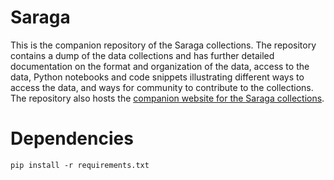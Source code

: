 # Saraga
This is the companion repository of the Saraga collections. The repository contains a dump of the data collections and has further detailed documentation on the format and organization of the data, access to the data, Python notebooks and code snippets illustrating different ways to access the data, and ways for community to contribute to the collections. The repository also hosts the [companion website for the Saraga collections](https://mtg.github.io/saraga/). 

# Dependencies
```pip install -r requirements.txt```
